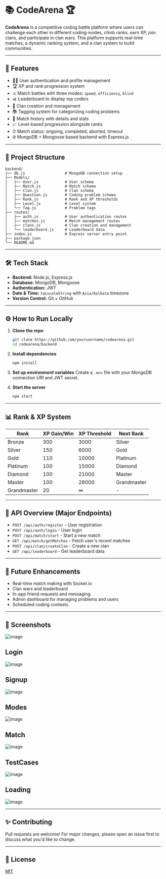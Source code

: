 # 📚 CodeArena 🏆

**CodeArena** is a competitive coding battle platform where users can challenge each other in different coding modes, climb ranks, earn XP, join clans, and participate in clan wars. This platform supports real-time matches, a dynamic ranking system, and a clan system to build communities.

---

## 🚀 Features

* 🧑‍💻 User authentication and profile management
* 🏆 XP and rank progression system
* ⚔️ Match battles with three modes: `speed`, `efficiency`, `blind`
* 📊 Leaderboard to display top coders
* 👑 Clan creation and management
* 📚 Tagging system for categorizing coding problems
* 💬 Match history with details and stats
* 📈 Level-based progression alongside ranks
* ⏰ Match status: ongoing, completed, aborted, timeout
* 🌐 MongoDB + Mongoose based backend with Express.js

---

## 📂 Project Structure

```
backend/
├── db.js                  # MongoDB connection setup
├── Models/
│   ├── User.js            # User schema
│   ├── Match.js           # Match schema
│   ├── Clan.js            # Clan schema
│   ├── Question.js        # Coding problem schema
│   ├── Rank.js            # Rank and XP thresholds
│   ├── Level.js           # Level system
│   └── Tag.js             # Problem tags
├── routes/
│   ├── auth.js            # User authentication routes
│   ├── matches.js         # Match management routes
│   ├── clans.js           # Clan creation and management
│   └── leaderboard.js     # Leaderboard data
├── index.js               # Express server entry point
├── package.json
└── README.md
```

---

## 🛠️ Tech Stack

* **Backend:** Node.js, Express.js
* **Database:** MongoDB, Mongoose
* **Authentication:** JWT
* **Date & Time:** `toLocaleString` with `Asia/Kolkata` timezone
* **Version Control:** Git + GitHub

---

## ⚙️ How to Run Locally

1. **Clone the repo**

   ```bash
   git clone https://github.com/yourusername/codearena.git
   cd codearena/backend
   ```

2. **Install dependencies**

   ```bash
   npm install
   ```

3. **Set up environment variables**
   Create a `.env` file with your MongoDB connection URI and JWT secret.

4. **Start the server**

   ```bash
   npm start
   ```

---

## 📊 Rank & XP System

| Rank        | XP Gain/Win | XP Threshold | Next Rank   |
| ----------- | ----------- | ------------ | ----------- |
| Bronze      | 300         | 3000         | Silver      |
| Silver      | 150         | 6000         | Gold        |
| Gold        | 110         | 10000        | Platinum    |
| Platinum    | 100         | 15000        | Diamond     |
| Diamond     | 100         | 21000        | Master      |
| Master      | 100         | 28000        | Grandmaster |
| Grandmaster | 20          | ∞            | -           |

---

## 📖 API Overview (Major Endpoints)

* `POST /api/auth/register` - User registration
* `POST /api/auth/login` - User login
* `POST /api/match/start` - Start a new match
* `GET /api/match/getMatches` - Fetch user's recent matches
* `POST /api/clan/createClan` - Create a new clan
* `GET /api/leaderboard` - Get leaderboard data

---

## 📌 Future Enhancements

* Real-time match making with Socket.io
* Clan wars and leaderboard
* In-app friend requests and messaging
* Admin dashboard for managing problems and users
* Scheduled coding contests

---

## 📸 Screenshots
![image](https://github.com/user-attachments/assets/36c6a966-d0ab-4397-8663-fcf94c8fd4c8)

## Login
![image](https://github.com/user-attachments/assets/30a7d371-e176-4882-8425-5b805a63c8b2)

## Signup
![image](https://github.com/user-attachments/assets/7dcee58e-b0b6-44ec-a805-3194b294cfb5)

## Modes
![image](https://github.com/user-attachments/assets/c058aac5-e9d6-4975-97d9-d029206dbb74)

## Match
![image](https://github.com/user-attachments/assets/7ce9839c-0eda-4340-ba59-9b4eb602a5a3)

## TestCases
![image](https://github.com/user-attachments/assets/11bf6bfe-6780-4805-886d-38a03ce0ef3c)


## Loading
![image](https://github.com/user-attachments/assets/84227f63-0f33-40cf-be26-12efa4f2bc8d)

---

## ✨ Contributing

Pull requests are welcome! For major changes, please open an issue first to discuss what you'd like to change.

---

## 📄 License

[MIT](LICENSE)
